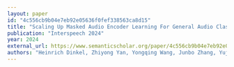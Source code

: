 ```yaml
---
layout: paper
id: "4c556cb9b04e7eb92e05636f0fef338563ca8d15"
title: "Scaling Up Masked Audio Encoder Learning For General Audio Classification"
publication: "Interspeech 2024"
year: 2024
external_url: https://www.semanticscholar.org/paper/4c556cb9b04e7eb92e05636f0fef338563ca8d15
authors: "Heinrich Dinkel, Zhiyong Yan, Yongqing Wang, Junbo Zhang, Yujun Wang, Bin Wang"
---
```

